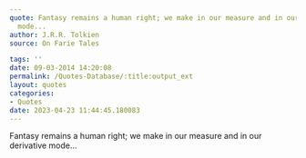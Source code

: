 ```yaml
---
quote: Fantasy remains a human right; we make in our measure and in our derivative
  mode...
author: J.R.R. Tolkien
source: On Farie Tales

tags: ''
date: 09-03-2014 14:20:08
permalink: /Quotes-Database/:title:output_ext
layout: quotes
categories:
- Quotes
date: 2023-04-23 11:44:45.180083
---
```

Fantasy remains a human right; we make in our measure and in our derivative mode...